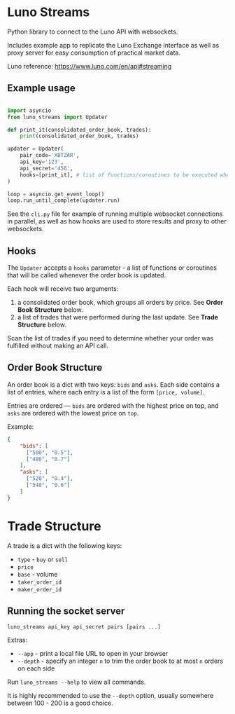 # Luno Streams

Python library to connect to the Luno API with websockets. 

Includes example app to replicate the Luno Exchange interface as well 
as proxy server for easy consumption of practical market data.

Luno reference: https://www.luno.com/en/api#streaming

## Example usage

```python

import asyncio
from luno_streams import Updater

def print_it(consolidated_order_book, trades):
    print(consolidated_order_book, trades)

updater = Updater(
    pair_code='XBTZAR',
    api_key='123',
    api_secret='456',
    hooks=[print_it], # list of functions/coroutines to be executed when order book is updated
)

loop = asyncio.get_event_loop()
loop.run_until_complete(updater.run)
```

See the `cli.py` file for example of running multiple websocket connections in parallel, as well
as how hooks are used to store results and proxy to other websockets.

## Hooks

The `Updater` accepts a `hooks` parameter - a list of functions or coroutines that will be called
whenever the order book is updated.

Each hook will receive two arguments:

1. a consolidated order book, which groups all orders by price. See **Order Book Structure** below.
2. a list of trades that were performed during the last update. See **Trade Structure** below.

Scan the list of trades if you need to determine whether your order was fulfilled without making 
an API call.

## Order Book Structure

An order book is a dict with two keys: `bids` and `asks`. Each side contains a list
of entries, where each entry is a list of the form `[price, volume]`.

Entries are ordered — `bids` are ordered with the highest price on top, and `asks` are ordered with the lowest
price on `top`.

Example:

```json
{
    "bids": [
      ["500", "0.5"],
      ["480", "0.7"]
    ],
    "asks": [
      ["520", "0.4"],
      ["540", "0.6"]
    ]
}
```

# Trade Structure

A trade is a dict with the following keys: 

* `type` - `buy` or `sell`
* `price`
* `base` - volume
* `taker_order_id`
* `maker_order_id`

## Running the socket server

```
luno_streams api_key api_secret pairs [pairs ...]
```


Extras:

* `--app` - print a local file URL to open in your browser
* `--depth` - specify an integer `n` to trim the order book to at most `n` orders on each side

Run `luno_streams --help` to view all commands.

It is highly recommended to use the `--depth` option, usually somewhere between 100 - 200 is a good choice.
